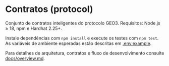 # Contratos (protocol)

Conjunto de contratos inteligentes do protocolo GEO3. Requisitos: Node.js ≥ 18, npm e Hardhat 2.25+.

Instale dependências com `npm install` e execute os testes com `npm test`.
As variáveis de ambiente esperadas estão descritas em [.env.example](./.env.example).

Para detalhes de arquitetura, contratos e fluxo de desenvolvimento consulte [docs/overview.md](./docs/overview.md).
